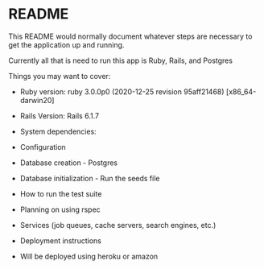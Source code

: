 # README

This README would normally document whatever steps are necessary to get the
application up and running.

Currently all that is need to run this app is Ruby, Rails, and Postgres

Things you may want to cover:

* Ruby version: ruby 3.0.0p0 (2020-12-25 revision 95aff21468) [x86_64-darwin20]

* Rails Version: Rails 6.1.7

* System dependencies:

* Configuration

* Database creation - Postgres

* Database initialization - Run the seeds file

* How to run the test suite
- Planning on using rspec

* Services (job queues, cache servers, search engines, etc.)

* Deployment instructions
- Will be deployed using heroku or amazon

